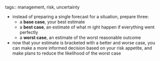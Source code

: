 tags:: management, risk, uncertainty

- instead of preparing a single forecast for a situation, prepare three:
	- a **base case**, your best estimate
	- a **best case**, an estimate of what m ight happen if everything went perfectly
	- a **worst case**, an estimate of the worst reasonable outcome
- now that your estimate is bracketed with a better and worse case, you can make a more informed decision based on your risk appetite, and make plans to reduce the likelihood of the worst case